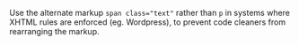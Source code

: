Use the alternate markup <code>span class="text"</code> rather than <code>p</code> in systems where XHTML rules are enforced (eg. Wordpress), to prevent code cleaners from rearranging the markup.